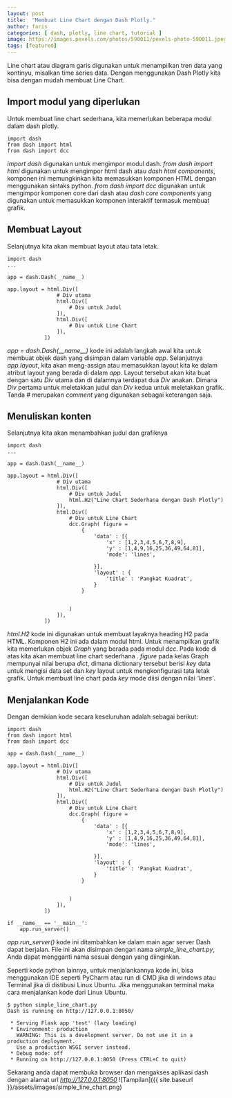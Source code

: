```yaml
---
layout: post
title:  "Membuat Line Chart dengan Dash Plotly."
author: faris
categories: [ dash, plotly, line chart, tutorial ]
image: https://images.pexels.com/photos/590011/pexels-photo-590011.jpeg
tags: [featured]
---
```


Line chart atau diagram garis digunakan untuk menampilkan tren data yang kontinyu, misalkan time series data. Dengan menggunakan Dash Plotly kita bisa dengan mudah membuat Line Chart.


## Import modul yang diperlukan

Untuk membuat line chart sederhana, kita memerlukan beberapa modul dalam dash plotly.

```
import dash
from dash import html
from dash import dcc
```

*import dash* digunakan untuk mengimpor modul dash. *from dash import html* digunakan untuk mengimpor html dash atau *dash html components*, komponen ini memungkinkan kita memasukkan komponen HTML dengan menggunakan sintaks python. *from dash import dcc* digunakan untuk mengimpor komponen core dari dash atau *dash core components* yang digunakan untuk memasukkan komponen interaktif termasuk membuat grafik.

## Membuat Layout

Selanjutnya kita akan membuat layout atau tata letak.

```
import dash
...

app = dash.Dash(__name__)

app.layout = html.Div([
				# Div utama
				html.Div([
					# Div untuk Judul
				]),
				html.Div([
					# Div untuk Line Chart
				]),
			])

```

*app = dash.Dash(\_\_name\_\_)* kode ini adalah langkah awal kita untuk membuat objek dash yang disimpan dalam variable *app*. Selanjutnya *app.layout*, kita akan meng-assign atau memasukkan layout kita ke dalam atribut layout yang berada di dalam *app*. Layout tersebut akan kita buat dengan satu *Div* utama dan di dalamnya terdapat dua *Div* anakan. Dimana *Div* pertama untuk meletakkan judul dan *Div* kedua untuk meletakkan grafik. Tanda *#* merupakan *comment* yang digunakan sebagai keterangan saja.

## Menuliskan konten

Selanjutnya kita akan menambahkan judul dan grafiknya

```
import dash
...

app = dash.Dash(__name__)

app.layout = html.Div([
				# Div utama
				html.Div([
					# Div untuk Judul
					html.H2("Line Chart Sederhana dengan Dash Plotly")
				]),
				html.Div([
					# Div untuk Line Chart
					dcc.Graph( figure =
						{
							'data' : [{
								'x' : [1,2,3,4,5,6,7,8,9],
								'y' : [1,4,9,16,25,36,49,64,81],
								'mode': 'lines',

							}],
							'layout' : {
								'title' : 'Pangkat Kuadrat',
							}
						}


					)
				]),
			])
```

*html.H2* kode ini digunakan untuk membuat layaknya heading H2 pada HTML. Komponen H2 ini ada dalam modul html. Untuk menampilkan grafik kita memerlukan objek *Graph* yang berada pada modul *dcc*. Pada kode di atas kita akan membuat line chart sederhana . *figure* pada kelas Graph  mempunyai nilai berupa *dict*, dimana dictionary tersebut berisi *key* data  untuk mengisi data set dan *key* layout untuk mengkonfigurasi tata letak grafik. Untuk membuat line chart pada *key* mode diisi dengan nilai *'lines'*.



## Menjalankan Kode

Dengan demikian kode secara keseluruhan adalah sebagai berikut:

```
import dash
from dash import html
from dash import dcc

app = dash.Dash(__name__)

app.layout = html.Div([
				# Div utama
				html.Div([
					# Div untuk Judul
					html.H2("Line Chart Sederhana dengan Dash Plotly")
				]),
				html.Div([
					# Div untuk Line Chart
					dcc.Graph( figure =
						{
							'data' : [{
								'x' : [1,2,3,4,5,6,7,8,9],
								'y' : [1,4,9,16,25,36,49,64,81],
								'mode': 'lines',

							}],
							'layout' : {
								'title' : 'Pangkat Kuadrat',
							}
						}


					)
				]),
			])

if __name__ == '__main__':
	app.run_server()

```

*app.run_server()* kode ini ditambahkan ke dalam main agar server Dash dapat berjalan. File ini akan disimpan dengan nama *simple_line_chart.py*, Anda dapat mengganti nama sesuai dengan yang diinginkan.

Seperti kode python lainnya, untuk menjalankannya kode ini, bisa menggunakan IDE seperti PyCharm atau run di CMD  jika di windows atau Terminal jika di distibusi Linux Ubuntu. Jika menggunakan terminal maka cara menjalankan kode dari Linux Ubuntu.

```
$ python simple_line_chart.py
Dash is running on http://127.0.0.1:8050/

 * Serving Flask app 'test' (lazy loading)
 * Environment: production
   WARNING: This is a development server. Do not use it in a production deployment.
   Use a production WSGI server instead.
 * Debug mode: off
 * Running on http://127.0.0.1:8050 (Press CTRL+C to quit)
```

Sekarang anda dapat membuka browser dan mengakses aplikasi dash dengan alamat url *http://127.0.0.1:8050* 
![Tampilan]({{ site.baseurl }}/assets/images/simple_line_chart.png)